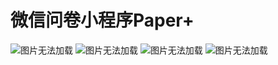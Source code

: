 # 微信问卷小程序Paper+   
![图片无法加载](https://raw.githubusercontent.com/chwangteng/questionare/master/%E6%9C%8D%E5%8A%A1%E5%99%A8%E7%AB%AF%E4%BB%A3%E7%A0%81/Paper/WebRoot/images/0.jpg)
![图片无法加载](https://raw.githubusercontent.com/chwangteng/questionare/master/%E6%9C%8D%E5%8A%A1%E5%99%A8%E7%AB%AF%E4%BB%A3%E7%A0%81/Paper/WebRoot/images/1.jpg)
![图片无法加载](https://raw.githubusercontent.com/chwangteng/questionare/master/%E6%9C%8D%E5%8A%A1%E5%99%A8%E7%AB%AF%E4%BB%A3%E7%A0%81/Paper/WebRoot/images/2.jpg)
![图片无法加载](https://raw.githubusercontent.com/chwangteng/questionare/master/%E6%9C%8D%E5%8A%A1%E5%99%A8%E7%AB%AF%E4%BB%A3%E7%A0%81/Paper/WebRoot/images/3.jpg)

